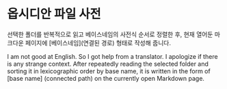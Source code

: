 # 옵시디안 파일 사전
선택한 폴더를 반복적으로 읽고 베이스네임의 사전식 순서로 정렬한 후, 현재 열어둔 마크다운 페이지에 [베이스네임](연결된 경로) 형태로 작성해 줍니다.

I am not good at English. So I got help from a translator. I apologize if there is any strange context.
After repeatedly reading the selected folder and sorting it in lexicographic order by base name, it is written in the form of [base name] (connected path) on the currently open Markdown page.
